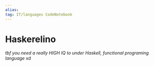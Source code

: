 ```yaml
---
alias:
tag: IT/languages CodeNotebook 
---
```


# Haskerelino

*tbf you need a really HIGH IQ to under Haskell, functional programing language* xd
